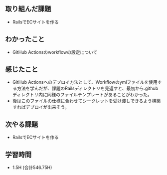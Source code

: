 ## 取り組んだ課題
- RailsでECサイトを作る
  
## わかったこと 
- GitHub Actionsのworkflowの設定について  
  
## 感じたこと  
- GitHub Actionsへのデプロイ方法として、Workflowのymlファイルを使用する方法を学んだが、課題のRailsディレクトリを見返すと、最初から.githubディレクトリ内に同様のファイルテンプレートがあることがわかった。  
- 後はこのファイルの仕様に合わせてシークレットを受け渡しできるよう構築すればデプロイが出来そう。

## 次やる課題  
- RailsでECサイトを作る
  
## 学習時間  
- 1.5H (合計546.75H)
